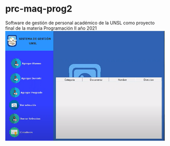 # prc-maq-prog2
Software de gestión de personal académico de la UNSL como proyecto final de la materia Programación II año 2021
![](https://github.com/gipage/prc-maq-prog2/blob/main/SIST.PNG)

